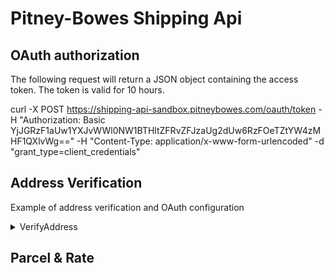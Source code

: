 # Pitney-Bowes Shipping Api

<!-- key: b2FG1uiL5aroYit5mALymdTodRsiH6uL -->
<!-- secret: G1Ny6man30quAyoZ -->
<!-- Developer Id: 887800997 -->
<!-- Default Merchant ID: 3003454811 -->
<!-- Sandbox BaseURL -->

## OAuth authorization

The following request will return a JSON object containing the access token. The token is valid for 10 hours.

curl -X POST https://shipping-api-sandbox.pitneybowes.com/oauth/token
-H "Authorization: Basic YjJGRzF1aUw1YXJvWWl0NW1BTHltZFRvZFJzaUg2dUw6RzFOeTZtYW4zMHF1QXlvWg=="
-H "Content-Type: application/x-www-form-urlencoded"
-d "grant_type=client_credentials"

## Address Verification

Example of address verification and OAuth configuration

<details>
  
  <summary>
    VerifyAddress
  </summary>

```csharp
using System.Collections.Generic;
using System.Diagnostics;
using shippingapi.Api;
using shippingapi.Client;
using shippingapi.Model;

namespace Example
{
    public class VerifyAddressExample
    {
        public static void Main()
        {
            Configuration.Default.BasePath = "https://shipping-api-sandbox.pitneybowes.com/shippingservices";
            // Configure OAuth2 access token for authorization: oAuth2ClientCredentials
            Configuration.Default.AccessToken = "YOUR_ACCESS_TOKEN";

            var apiInstance = new AddressValidationApi(Configuration.Default);
            var address = new Address(); // Address | Address object that needs to be validated.
            var xPBUnifiedErrorStructure = true;  // bool? | Set this to true to use the standard [error object](https://shipping.pitneybowes.com/reference/error-object.html#standard-error-object) if an error occurs. (optional)  (default to true)
            var minimalAddressValidation = true;  // bool? | When set to true, the complete address (delivery line and last line) is validated but only the last line (city, state, and postal code) would be changed by the validation check. (optional) 

            try
            {
                // Address validation
                Address result = apiInstance.VerifyAddress(address, xPBUnifiedErrorStructure, minimalAddressValidation);
                Debug.WriteLine(result);
            }
            catch (ApiException e)
            {
                Debug.Print("Exception when calling AddressValidationApi.VerifyAddress: " + e.Message );
                Debug.Print("Status Code: "+ e.ErrorCode);
                Debug.Print(e.StackTrace);
            }
        }
    }
}
```

</details>

## Parcel &  Rate

<summary>